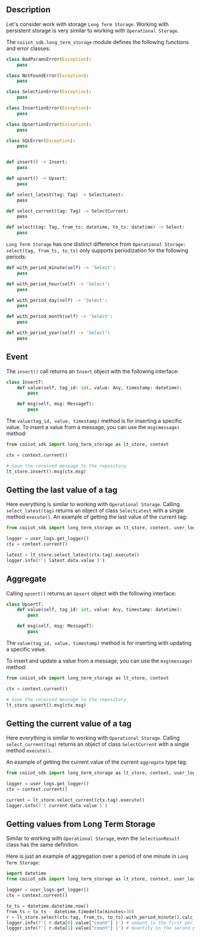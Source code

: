 ## Description

Let's consider work with storage `Long Term Storage`. Working with persistent storage is very similar to working with `Operational Storage`.

The `coiiot_sdk.long_term_storage` module defines the following functions and error classes:
```python
class BadParamsError(Exception):
    pass

class NotFoundError(Exception):
    pass

class SelectionError(Exception):
    pass

class InsertionError(Exception):
    pass

class UpsertionError(Exception):
    pass

class SQLError(Exception):
    pass


def insert() -> Insert:
	pass

def upsert() -> Upsert:
	pass

def select_latest(tag: Tag) -> SelectLatest:
	pass

def select_current(tag: Tag) -> SelectCurrent:
	pass

def select(tag: Tag, from_ts: datetime, to_ts: datetime) -> Select:
	pass
```

`Long Term Storage` has one distinct difference from `Operational Storage:` `select(tag, from_ts, to_ts)` only supports periodization for the following periods:
```python
def with_period_minute(self) -> 'Select':
	pass

def with_period_hour(self) -> 'Select':
	pass

def with_period_day(self) -> 'Select':
	pass

def with_period_month(self) -> 'Select':
	pass

def with_period_year(self) -> 'Select':
	pass
```

## Event

The `insert()` call returns an `Insert` object with the following interface:
```python
class InsertT:
    def value(self, tag_id: int, value: Any, timestamp: datetime):
		pass

    def msg(self, msg: MessageT):
		pass
```
The `value(tag_id, value, timestamp)` method is for inserting a specific value. To insert a value from a message, you can use the `msg(message)` method:
```python
from coiiot_sdk import long_term_storage as lt_store, context

ctx = context.current()

# Save the received message to the repository
lt_store.insert().msg(ctx.msg)
```

## Getting the last value of a tag

Here everything is similar to working with `Operational Storage`. Calling `select_latest(tag)` returns an object of class `SelectLatest` with a single method `execute()`.
An example of getting the last value of the current tag:
```python
from coiiot_sdk import long_term_storage as lt_store, context, user_logs

logger = user_logs.get_logger()
ctx = context.current()

latest = lt_store.select_latest(ctx.tag).execute()
logger.info(f'{ latest.data.value }')
```

## Aggregate

Calling `upsert()` returns an `Upsert` object with the following interface:
```python
class UpsertT:
    def value(self, tag_id: int, value: Any, timestamp: datetime):
		pass

    def msg(self, msg: MessageT):
		pass
```

The `value(tag_id, value, timestamp)` method is for inserting with updating a specific value.

To insert and update a value from a message, you can use the `msg(message)` method:
```python
from coiiot_sdk import long_term_storage as lt_store, context

ctx = context.current()

# Save the received message to the repository
lt_store.upsert().msg(ctx.msg)
```

## Getting the current value of a tag

Here everything is similar to working with `Operational Storage`. Calling `select_current(tag)` returns an object of class `SelectCurrent` with a single method `execute()`.

An example of getting the current value of the current `aggregate` type tag:
```python
from coiiot_sdk import long_term_storage as lt_store, context, user_logs

logger = user_logs.get_logger()
ctx = context.current()

current = lt_store.select_current(ctx.tag).execute()
logger.info(f'{ current.data.value }')
```

## Getting values from Long Term Storage

Similar to working with `Operational Storage`, even the `SelectionResult` class has the same definition.

Here is just an example of aggregation over a period of one minute in `Long Term Storage`:
```python
import datetime
from coiiot_sdk import long_term_storage as lt_store, context, user_logs

logger = user_logs.get_logger()
ctx = context.current()

to_ts = datetime.datetime.now()
from_ts = to_ts - datetime.timedelta(minutes=30)
r = lt_store.select(ctx.tag, from_ts, to_ts).with_period_minute().calc_count_as("count").execute()
logger.info(f'{ r.data[0].value["count"] }') # amount in the first period
logger.info(f'{ r.data[1].value["count"] }') # Quantity in the second period, etc.
```
